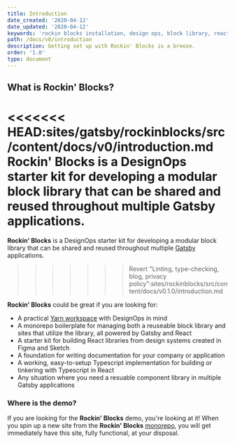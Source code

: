 ```yaml
---
title: Introduction
date_created: '2020-04-12'
date_updated: '2020-04-12'
keywords: 'rockin blocks installation, design ops, block library, react, gatsby'
path: /docs/v0/introduction
description: Getting set up with Rockin' Blocks is a breeze.
order: '1.0'
type: document
---
```

## What is Rockin' Blocks?

<<<<<<< HEAD:sites/gatsby/rockinblocks/src/content/docs/v0/introduction.md
**Rockin' Blocks** is a DesignOps starter kit for developing a modular block library that can be shared and reused throughout multiple Gatsby applications.
=======
**Rockin' Blocks** is a DesignOps starter kit for developing a modular block library that can be shared and reused throughout multiple [Gatsby](https://gatsbyjs.com) applications.
>>>>>>> Revert "Linting, type-checking, blog, privacy policy":sites/rockinblocks/src/content/docs/v0.1.0/introduction.md

**Rockin' Blocks** could be great if you are looking for:

- A practical [Yarn workspace](https://classic.yarnpkg.com/en/docs/workspaces/) with DesignOps in mind
- A monorepo boilerplate for managing both a reuseable block library and sites that utilize the library, all powered by Gatsby and React
- A starter kit for building React libraries from design systems created in Figma and Sketch
- A foundation for writing documentation for your company or application
- A working, easy-to-setup Typescript implementation for building or tinkering with Typescript in React
- Any situation where you need a resuable component library in multiple Gatsby applications

### Where is the demo?

If you are looking for the **Rockin' Blocks** demo, you're looking at it! When you spin up a new site from the **Rockin' Blocks** [monorepo](http://github.com/rockinblocks/rockindocs), you will get immediately have this site, fully functional, at your disposal.
